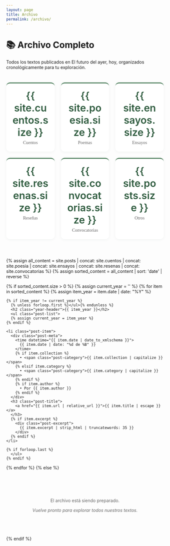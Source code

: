 ```yaml
---
layout: page
title: Archivo
permalink: /archivo/
---
```


<div class="category-header">
  <h1>📚 Archivo Completo</h1>
  <p class="category-description">
    Todos los textos publicados en El futuro del ayer, hoy, 
    organizados cronológicamente para tu exploración.
  </p>
</div>

<div class="archive-stats">
  <div class="stats-grid">
    <div class="stat-item">
      <span class="stat-number">{{ site.cuentos.size }}</span>
      <span class="stat-label">Cuentos</span>
    </div>
    <div class="stat-item">
      <span class="stat-number">{{ site.poesia.size }}</span>
      <span class="stat-label">Poemas</span>
    </div>
    <div class="stat-item">
      <span class="stat-number">{{ site.ensayos.size }}</span>
      <span class="stat-label">Ensayos</span>
    </div>
    <div class="stat-item">
      <span class="stat-number">{{ site.resenas.size }}</span>
      <span class="stat-label">Reseñas</span>
    </div>
    <div class="stat-item">
      <span class="stat-number">{{ site.convocatorias.size }}</span>
      <span class="stat-label">Convocatorias</span>
    </div>
    <div class="stat-item">
      <span class="stat-number">{{ site.posts.size }}</span>
      <span class="stat-label">Otros</span>
    </div>
  </div>
</div>

<div class="decorative-flourish"></div>

{% assign all_content = site.posts | concat: site.cuentos | concat: site.poesia | concat: site.ensayos | concat: site.resenas | concat: site.convocatorias %}
{% assign sorted_content = all_content | sort: 'date' | reverse %}

{% if sorted_content.size > 0 %}
  {% assign current_year = '' %}
  {% for item in sorted_content %}
    {% assign item_year = item.date | date: "%Y" %}
    
    {% if item_year != current_year %}
      {% unless forloop.first %}</ul>{% endunless %}
      <h2 class="year-header">{{ item_year }}</h2>
      <ul class="post-list">
      {% assign current_year = item_year %}
    {% endif %}
    
    <li class="post-item">
      <div class="post-meta">
        <time datetime="{{ item.date | date_to_xmlschema }}">
          {{ item.date | date: "%d de %B" }}
        </time>
        {% if item.collection %}
          • <span class="post-category">{{ item.collection | capitalize }}</span>
        {% elsif item.category %}
          • <span class="post-category">{{ item.category | capitalize }}</span>
        {% endif %}
        {% if item.author %}
          • Por {{ item.author }}
        {% endif %}
      </div>
      <h3 class="post-title">
        <a href="{{ item.url | relative_url }}">{{ item.title | escape }}</a>
      </h3>
      {% if item.excerpt %}
        <div class="post-excerpt">
          {{ item.excerpt | strip_html | truncatewords: 35 }}
        </div>
      {% endif %}
    </li>
    
    {% if forloop.last %}
      </ul>
    {% endif %}
  {% endfor %}
{% else %}
  <div style="text-align: center; padding: 60px 20px; color: #666;">
    <p>El archivo está siendo preparado.</p>
    <p><em>Vuelve pronto para explorar todos nuestros textos.</em></p>
  </div>
{% endif %}

<style>
.archive-stats {
  margin: 40px 0 60px;
  text-align: center;
}

.stats-grid {
  display: grid;
  grid-template-columns: repeat(auto-fit, minmax(120px, 1fr));
  gap: 20px;
  max-width: 600px;
  margin: 0 auto;
}

.stat-item {
  background: white;
  padding: 20px;
  border-radius: 12px;
  box-shadow: 0 2px 10px rgba(45, 90, 61, 0.06);
  border-top: 3px solid #4a7c59;
}

.stat-number {
  display: block;
  font-size: 2rem;
  font-weight: 600;
  color: #2d5a3d;
  font-family: 'Inter', sans-serif;
}

.stat-label {
  display: block;
  font-size: 0.9rem;
  color: #666;
  margin-top: 5px;
  font-family: 'Crimson Text', serif;
}

.year-header {
  font-family: 'Crimson Text', serif;
  color: #2d5a3d;
  font-size: 1.8rem;
  margin: 50px 0 30px;
  padding: 15px 0;
  border-bottom: 2px solid #e8f5e8;
  text-align: center;
  position: relative;
}

.year-header::before {
  content: "";
  position: absolute;
  bottom: -2px;
  left: 50%;
  transform: translateX(-50%);
  width: 60px;
  height: 2px;
  background: #4a7c59;
}

@media screen and (max-width: 600px) {
  .stats-grid {
    grid-template-columns: repeat(2, 1fr);
    gap: 15px;
  }
  
  .stat-item {
    padding: 15px;
  }
  
  .stat-number {
    font-size: 1.5rem;
  }
}
</style>
